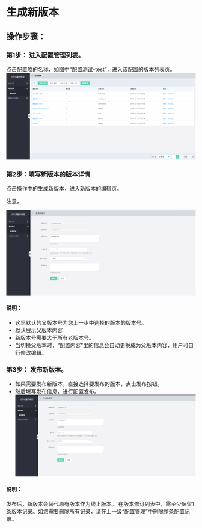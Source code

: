 # 生成新版本

## 操作步骤：

### 第1步： 进入配置管理列表。
点击配置项的名称，如图中“配置测试-test”，进入该配置的版本列表页。
 ![](../../../../../image/Internet-Middleware/JD-Distributed-Service-Framework/config-list.png)
 
 
### 第2步：填写新版本的版本详情
点击操作中的生成新版本，进入新版本的编辑页。

注意，
 
  ![](../../../../../image/Internet-Middleware/JD-Distributed-Service-Framework/config-vision-add.png)
  
#### 说明：
- 这里默认的父版本号为您上一步中选择的版本的版本号。
- 默认展示父版本内容
- 新版本号需要大于所有老版本号。
- 	当切换父版本时，“配置内容”里的信息会自动更换成为父版本内容，用户可自行修改编辑。

### 第3步： 发布新版本。
- 如果需要发布新版本，直接选择要发布的版本，点击发布按钮。
- 然后填写发布信息，进行配置发布。
  ![](../../../../../image/Internet-Middleware/JD-Distributed-Service-Framework/config-vision-add.png)
  
  
  
#### 说明：
发布后，新版本会替代原有版本作为线上版本。
在版本修订列表中，需至少保留1条版本记录。如您需要删除所有记录，请在上一级“配置管理”中删除整条配置记录。

